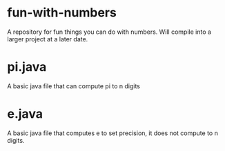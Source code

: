 # fun-with-numbers
A repository for fun things you can do with numbers. Will compile into a larger project at a later date.

# pi.java
A basic java file that can compute pi to n digits

# e.java
A basic java file that computes e to set precision, it does not compute to n digits.
